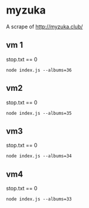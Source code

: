 # myzuka

A scrape of http://myzuka.club/

## vm 1

stop.txt == 0

```
node index.js --albums=36
```

## vm2

stop.txt == 0

```
node index.js --albums=35
```

## vm3

stop.txt == 0

```
node index.js --albums=34
```

## vm4

stop.txt == 0

```
node index.js --albums=33
```
